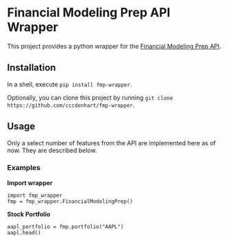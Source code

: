 # Financial Modeling Prep API Wrapper
This project provides a python wrapper for the [Financial Modeling Prep API](https://financialmodelingprep.com/developer/docs).

## Installation

In a shell, execute `pip install fmp-wrapper`.

Optionally, you can clone this project by running `git clone https://github.com/cccdenhart/fmp-wrapper`.

## Usage

Only a select number of features from the API are implemented here as of now. They are described below.

### Examples
**Import wrapper**

```
import fmp_wrapper
fmp = fmp_wrapper.FinancialModelingPrep()
```

**Stock Portfolio**

```
aapl_portfolio = fmp.portfolio("AAPL")
aapl.head()
```




